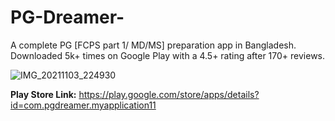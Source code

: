 # PG-Dreamer-
A complete PG [FCPS part 1/ MD/MS] preparation app in Bangladesh. Downloaded 5k+ times on Google Play with a 4.5+ rating after 170+ reviews.

![IMG_20211103_224930](https://user-images.githubusercontent.com/53171337/162273937-1a367204-ed1f-46b1-bb91-bcd05abd7bcb.jpg)

**Play Store Link:** https://play.google.com/store/apps/details?id=com.pgdreamer.myapplication11
